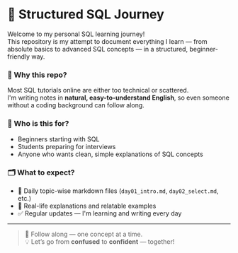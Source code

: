 
# 📘 Structured SQL Journey

Welcome to my personal SQL learning journey!  
This repository is my attempt to document everything I learn — from absolute basics to advanced SQL concepts — in a structured, beginner-friendly way.

### 🌱 Why this repo?
Most SQL tutorials online are either too technical or scattered.  
I'm writing notes in **natural, easy-to-understand English**, so even someone without a coding background can follow along.

### 🧠 Who is this for?
- Beginners starting with SQL
- Students preparing for interviews
- Anyone who wants clean, simple explanations of SQL concepts

### 🗂️ What to expect?
- 📂 Daily topic-wise markdown files (`day01_intro.md`, `day02_select.md`, etc.)
- 🧾 Real-life explanations and relatable examples
- ✅ Regular updates — I'm learning and writing every day

---

> 🚀 Follow along — one concept at a time.  
> 💡 Let’s go from **confused** to **confident** — together!


